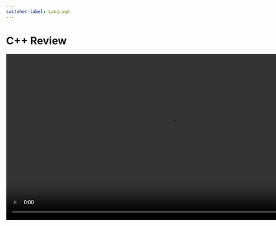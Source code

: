 ```yaml
---
switcher-label: Language
---
```


# C++ Review

<video src="https://youtu.be/SiBw7os-_zI?feature=shared" preview-src="oop1.jpeg" mini-player="true" width="900" />

<note>
<p>Definition</p>

<a href="https://youtu.be/m_MQYyJpIjg">Object-Oriented Programming</a> is a programming paradigm that revolves around the concept of objects, which are instances of classes. Classes are user-defined data types that encapsulate data and behavior. They allow us to model real-world entities and their interactions through the use of attributes (data) and methods (functions).

<i>Note: not all languages are built for OOP. But OOP can be injected into your code through a little creative programming</i>
</note>

<table>
<tr>
<td>Pros</td><td>Cons</td>
</tr>
<tr>
<td>
<deflist collapsible="true" default-state="collapsed">
<def title="Modularity">Code can be organized into self-contained objects, making it easier to understand and maintain.</def>
<def title="Reusability">Classes and objects promote code reuse, reducing redundant implementations.</def>
<def title="Encapsulation">Data hiding ensures that the internal representation of an object is hidden, and access to it is restricted to methods, promoting security and data integrity.</def>
<def title="Inheritance">Inheritance enables the creation of hierarchies and facilitates code sharing and extension.</def>
<def title="Polymorphism">Polymorphism allows objects of different classes to be treated as objects of a common superclass, promoting flexibility and generality.</def>
</deflist>
</td>
<td>
<deflist collapsible="true" default-state="collapsed">
<def title="Complexity">OOP can introduce additional complexity, especially for smaller projects where simpler paradigms might suffice.</def>
<def title="Overhead">It can lead to performance overhead due to dynamic dispatch and object creation.</def>
<def title="Learning Curve">Understanding and mastering OOP concepts can be challenging for beginners.</def>
</deflist>
</td>
</tr>
</table>

### Use Cases

<tip>
<p>OOP is widely used in various domains, such as software development, game development, simulation, and more. It helps in creating modular, maintainable, and extensible code.</p>
</tip>

<video src="https://youtu.be/2BP8NhxjrO0?feature=shared" preview-src="oop.jpeg" mini-player="true" width="900" />

## Example

> A car rental company needs to manage their fleet of cars. Each car has the following attributes: make, model, year, rental price per day, and availability status (whether the car is currently rented or available). The company wants a system where they can:
> 
> - Add a new car to the fleet.
> - Display information about all cars.
> - Check availability of a specific car by its make and model.
> - Update the availability of a car when it is rented out or returned.

### Breakdown

**Class Design:**
- A `Car` class will encapsulate the attributes and behaviors of a car.
- Attributes: `make`, `model`, `year`, `rentalPrice`, and `available`.
- Behaviors: Adding new cars, displaying details, checking availability, and updating the rental status.

**Core Functionalities:**
- The fleet will be stored in a collection (e.g., a vector of Car objects).
- Functions for adding cars, displaying the fleet, checking availability, and updating the status will be implemented.

### Pseudocode

```
Class Car:
    Attributes:
        - make (string)
        - model (string)
        - year (int)
        - rentalPrice (double)
        - available (bool)
    
    Methods:
        - Constructor to initialize car details
        - displayInfo() to display the car details
        - isAvailable() to check if the car is available
        - rentOut() to mark the car as rented
        - returnCar() to mark the car as available again

Function to add new car:
    Create a new Car object with provided details
    Add the Car object to the fleet

Function to display all cars:
    For each Car in the fleet, call displayInfo()

Function to check availability by make and model:
    Iterate through the fleet and check if any car matches the make and model
    If a match is found, return the availability status

Function to update rental status:
    Find the car by make and model
    If available, mark as rented out
    If rented, mark as available again
```

### Source Code

#### Header File : Car.h

A header file in C++ is a file that contains declarations of classes, functions, variables, and other entities that can be used in multiple source files. Header files typically have a `.h` extension and are included in source files using the `#include` directive. They help in organizing code, promoting reusability, and reducing redundancy by providing a central location for common declarations.

```c++
// Declaration of the Car class. It defines the class's attributes, methods, and constructor prototypes.

#ifndef CAR_H
#define CAR_H

#include <string>

class Car {
private:
    std::string make;
    std::string model;
    int year;
    double rentalPrice;
    bool available;

public:
    // Constructor
    Car(std::string mk, std::string mdl, int yr, double price, bool avail = true);

    // Method to display car information
    void displayInfo() const;

    // Method to check if the car is available
    bool isAvailable() const;

    // Method to rent the car out
    void rentOut();

    // Method to return the car
    void returnCar();

    // Method to check if a car matches a given make and model
    bool matches(std::string mk, std::string mdl) const;
};

#endif // CAR_H
```

#### Class Implementation : Car.cpp

```c++
// Implements the functions of the Car class. It includes Car.h to link the function prototypes with their implementations.

#include "Car.h"
#include <iostream>

// Constructor implementation
Car::Car(std::string mk, std::string mdl, int yr, double price, bool avail)
    : make(mk), model(mdl), year(yr), rentalPrice(price), available(avail) {}

// Method to display car information
void Car::displayInfo() const {
    std::cout << "Make: " << make << ", Model: " << model
              << ", Year: " << year << ", Rental Price: $" << rentalPrice
              << " per day, " << (available ? "Available" : "Rented") << std::endl;
}

// Method to check if the car is available
bool Car::isAvailable() const {
    return available;
}

// Method to rent the car out
void Car::rentOut() {
    if (available) {
        available = false;
        std::cout << make << " " << model << " has been rented out.\n";
    } else {
        std::cout << make << " " << model << " is already rented.\n";
    }
}

// Method to return the car
void Car::returnCar() {
    if (!available) {
        available = true;
        std::cout << make << " " << model << " has been returned and is now available.\n";
    } else {
        std::cout << make << " " << model << " is already available.\n";
    }
}

// Method to check if a car matches a given make and model
bool Car::matches(std::string mk, std::string mdl) const {
    return (make == mk && model == mdl);
}
```

#### Main Program : main.cpp

```c++
#include "Car.h"
#include <iostream>
#include <vector>
#include <string>

// Program logic, which uses the Car class to manage the fleet, is contained here. It includes Car.h to use the Car class and its methods.


// Function to add a new car to the fleet
void addCar(std::vector<Car>& fleet, std::string make, std::string model, int year, double price) {
    Car newCar(make, model, year, price);
    fleet.push_back(newCar);
    std::cout << "New car added to the fleet: " << make << " " << model << std::endl;
}

// Function to display all cars in the fleet
void displayFleet(const std::vector<Car>& fleet) {
    for (const auto& car : fleet) {
        car.displayInfo();
    }
}

// Function to check the availability of a specific car
void checkAvailability(const std::vector<Car>& fleet, std::string make, std::string model) {
    for (const auto& car : fleet) {
        if (car.matches(make, model)) {
            std::cout << make << " " << model << " is " 
                      << (car.isAvailable() ? "available." : "rented.") << std::endl;
            return;
        }
    }
    std::cout << make << " " << model << " is not in the fleet.\n";
}

// Function to update the rental status of a car
void updateRentalStatus(std::vector<Car>& fleet, std::string make, std::string model, bool renting) {
    for (auto& car : fleet) {
        if (car.matches(make, model)) {
            if (renting) {
                car.rentOut();
            } else {
                car.returnCar();
            }
            return;
        }
    }
    std::cout << "No car found with make " << make << " and model " << model << ".\n";
}

int main() {
    std::vector<Car> fleet;

    // Adding cars to the fleet
    addCar(fleet, "Toyota", "Corolla", 2020, 55.00);
    addCar(fleet, "Ford", "Mustang", 2019, 120.00);
    addCar(fleet, "Honda", "Civic", 2021, 60.00);

    // Displaying all cars in the fleet
    std::cout << "\nFleet information:\n";
    displayFleet(fleet);

    // Checking availability of a specific car
    std::cout << "\nChecking availability of Honda Civic:\n";
    checkAvailability(fleet, "Honda", "Civic");

    // Renting out a car
    std::cout << "\nRenting out Honda Civic:\n";
    updateRentalStatus(fleet, "Honda", "Civic", true);

    // Checking availability after renting
    std::cout << "\nChecking availability again of Honda Civic:\n";
    checkAvailability(fleet, "Honda", "Civic");

    // Returning the car
    std::cout << "\nReturning Honda Civic:\n";
    updateRentalStatus(fleet, "Honda", "Civic", false);

    return 0;
}

// Compile && Run Commands
// g++ -Wall -g main.cpp Car.cpp -o main && ./main
```

### Class Aspects

<video src="https://youtu.be/3z3l3v8_7uI?feature=shared" preview-src="encapsulation.jpeg" mini-player="true" width="900" />

#### Encapsulation

Encapsulation refers to the bundling of data (variables) and methods (functions) that operate on that data into a single unit or class. It also controls the access to that data by restricting direct access to some components and allowing controlled access through public methods. This promotes data hiding and protects the internal state of an object from unintended interference.

Example:

In the `Car` class, the attributes like `make`, `model`, `year`, `rentalPrice`, and `available` are encapsulated within the class. They are marked as private to hide them from outside the class. The access to these attributes is controlled through public methods like `displayInfo()`, `isAvailable()`, `rentOut()`, and `returnCar()`.

```c++
class Car {
private:
    string make;
    string model;
    int year;
    double rentalPrice;
    bool available;

public:
    void displayInfo() const;
    bool isAvailable() const;
    void rentOut();
    void returnCar();
};
```

Encapsulation ensures that the internal details of the car's state (whether it's rented or available, or its rental price) can only be modified through well-defined interfaces (`rentOut()`, `returnCar()`), protecting the integrity of the object.

<video src="https://youtu.be/3z3l3v8_7uI?feature=shared" preview-src="abstraction.jpeg" mini-player="true" width="900" />

#### Abstraction

Abstraction is the concept of hiding complex details and exposing only the essential parts of an object to the outside world. It simplifies interaction with objects by allowing users to focus on what an object does rather than how it does it.

Example :

In the `Car` class, the internal workings of how a car is rented out or returned are abstracted away. The user of the class only needs to call the methods `rentOut()` and `returnCar()` without worrying about the details of how the availability status is updated.

```c++
// Method to rent the car out
void Car::rentOut() {
    if (available) {
        available = false;
        std::cout << make << " " << model << " has been rented out.\n";
    } else {
        std::cout << make << " " << model << " is already rented.\n";
    }
}

// Method to return the car
void Car::returnCar() {
    if (!available) {
        available = true;
        std::cout << make << " " << model << " has been returned and is now available.\n";
    } else {
        std::cout << make << " " << model << " is already available.\n";
    }
}
```

The abstraction here allows the user to rent or return cars by calling simple methods, hiding the underlying implementation details like how the available status is updated.

<video src="https://youtu.be/3z3l3v8_7uI?feature=shared" preview-src="inheritance.jpeg" mini-player="true" width="900" />

#### Inheritance

Inheritance is a mechanism by which one class (child or derived class) inherits the properties and behaviors (methods) of another class (parent or base class). This allows for code reuse and the creation of more specific subclasses from general ones.

Example:

Although the provided example does not demonstrate inheritance explicitly, suppose we extend the `Car` class to include different types of cars like `LuxuryCar` or `SUV`, we could use inheritance:

```c++
class LuxuryCar : public Car {
private:
    bool chauffeurService;

public:
    LuxuryCar(string mk, string mdl, int yr, double price, bool chauffeur = false)
        : Car(mk, mdl, yr, price), chauffeurService(chauffeur) {}

    void displayLuxuryFeatures() const {
        cout << (chauffeurService ? "Includes chauffeur service.\n" : "No chauffeur service.\n");
    }
};
```

`LuxuryCar` is inheriting the attributes and behaviors of the `Car` class, and it also adds a new feature, `chauffeurService`. This is an example of how inheritance allows us to build more specific versions of a base class.

<video src="https://youtu.be/3z3l3v8_7uI?feature=shared" preview-src="polymorphism.jpeg" mini-player="true" width="900" />

#### Polymorphism

Polymorphism is the ability of different classes to be treated as instances of the same base class. The most common types are:

- Compile-time polymorphism (e.g., method overloading).
- Run-time polymorphism (e.g., method overriding using inheritance).
- 
Polymorphism allows one interface to be used for different underlying data types, letting a function handle different types of objects.

Example:

In the context of the car rental system, suppose we extend the example to use polymorphism. We could have a `Car` class with a virtual function `displayInfo()`, and derived classes like `LuxuryCar` and `SUV` that override `displayInfo()`.

```c++
class Car {
public:
    virtual void displayInfo() const {
        cout << "Basic Car Info\n";
    }
};

class LuxuryCar : public Car {
public:
    void displayInfo() const override {
        cout << "Luxury Car with advanced features.\n";
    }
};

void showCarDetails(Car* car) {
    car->displayInfo();
}

int main() {
    Car basicCar;
    LuxuryCar luxuryCar;

    showCarDetails(&basicCar);   // Output: Basic Car Info
    showCarDetails(&luxuryCar);  // Output: Luxury Car with advanced features
}
```

The function `showCarDetails()` uses run-time polymorphism (virtual function `displayInfo()`) to call the appropriate `displayInfo()` method based on the actual object type (`Car` or `LuxuryCar`), despite receiving a pointer of type `Car*`.


